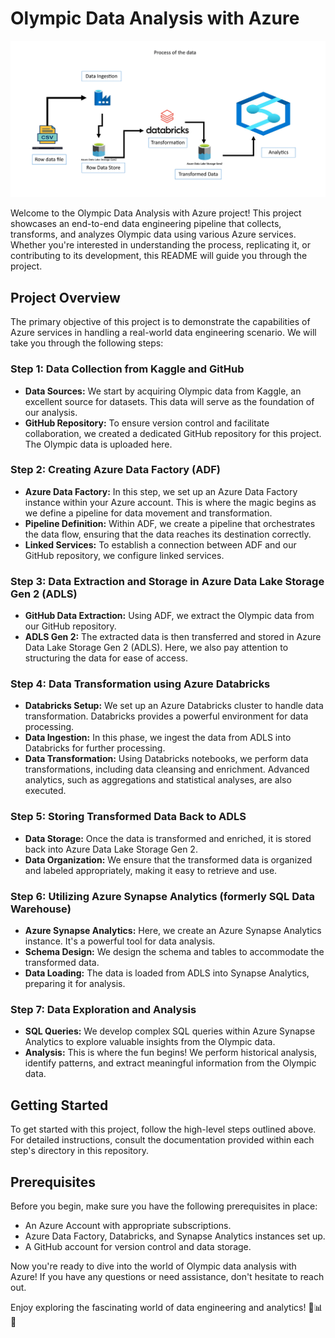 # Olympic Data Analysis with Azure

![Flow Diagram](https://github.com/Sanjaykmrjnv/tokyo-olympic-azure-data-engineering-project/blob/main/Flow-chart.png)

Welcome to the Olympic Data Analysis with Azure project! This project showcases an end-to-end data engineering pipeline that collects, transforms, and analyzes Olympic data using various Azure services. Whether you're interested in understanding the process, replicating it, or contributing to its development, this README will guide you through the project.

## Project Overview

The primary objective of this project is to demonstrate the capabilities of Azure services in handling a real-world data engineering scenario. We will take you through the following steps:

### Step 1: Data Collection from Kaggle and GitHub

- **Data Sources:** We start by acquiring Olympic data from Kaggle, an excellent source for datasets. This data will serve as the foundation of our analysis.
- **GitHub Repository:** To ensure version control and facilitate collaboration, we created a dedicated GitHub repository for this project. The Olympic data is uploaded here.

### Step 2: Creating Azure Data Factory (ADF)

- **Azure Data Factory:** In this step, we set up an Azure Data Factory instance within your Azure account. This is where the magic begins as we define a pipeline for data movement and transformation.
- **Pipeline Definition:** Within ADF, we create a pipeline that orchestrates the data flow, ensuring that the data reaches its destination correctly.
- **Linked Services:** To establish a connection between ADF and our GitHub repository, we configure linked services.

### Step 3: Data Extraction and Storage in Azure Data Lake Storage Gen 2 (ADLS)

- **GitHub Data Extraction:** Using ADF, we extract the Olympic data from our GitHub repository.
- **ADLS Gen 2:** The extracted data is then transferred and stored in Azure Data Lake Storage Gen 2 (ADLS). Here, we also pay attention to structuring the data for ease of access.

### Step 4: Data Transformation using Azure Databricks

- **Databricks Setup:** We set up an Azure Databricks cluster to handle data transformation. Databricks provides a powerful environment for data processing.
- **Data Ingestion:** In this phase, we ingest the data from ADLS into Databricks for further processing.
- **Data Transformation:** Using Databricks notebooks, we perform data transformations, including data cleansing and enrichment. Advanced analytics, such as aggregations and statistical analyses, are also executed.

### Step 5: Storing Transformed Data Back to ADLS

- **Data Storage:** Once the data is transformed and enriched, it is stored back into Azure Data Lake Storage Gen 2.
- **Data Organization:** We ensure that the transformed data is organized and labeled appropriately, making it easy to retrieve and use.

### Step 6: Utilizing Azure Synapse Analytics (formerly SQL Data Warehouse)

- **Azure Synapse Analytics:** Here, we create an Azure Synapse Analytics instance. It's a powerful tool for data analysis.
- **Schema Design:** We design the schema and tables to accommodate the transformed data.
- **Data Loading:** The data is loaded from ADLS into Synapse Analytics, preparing it for analysis.

### Step 7: Data Exploration and Analysis

- **SQL Queries:** We develop complex SQL queries within Azure Synapse Analytics to explore valuable insights from the Olympic data.
- **Analysis:** This is where the fun begins! We perform historical analysis, identify patterns, and extract meaningful information from the Olympic data.

## Getting Started

To get started with this project, follow the high-level steps outlined above. For detailed instructions, consult the documentation provided within each step's directory in this repository.

## Prerequisites

Before you begin, make sure you have the following prerequisites in place:

- An Azure Account with appropriate subscriptions.
- Azure Data Factory, Databricks, and Synapse Analytics instances set up.
- A GitHub account for version control and data storage.

Now you're ready to dive into the world of Olympic data analysis with Azure! If you have any questions or need assistance, don't hesitate to reach out.

Enjoy exploring the fascinating world of data engineering and analytics! 🏅📊🚀
